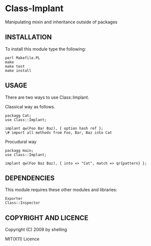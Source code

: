 # Class-Implant

Manipulating mixin and inheritance outside of packages

## INSTALLATION

To install this module type the following:

    perl Makefile.PL  
    make  
    make test  
    make install

## USAGE

There are two ways to use Class::Implant.

Classical way as follows.

    packagg Cat;
    use Class::Implant;

    implant qw(Foo Bar Baz), { option hash ref };
    \# import all methods from Foo, Bar, Baz into Cat

Procudural way

    packagg main;
    use Class::Implant;

    implant qw(Foo Baz Baz), { into => "Cat", match => qr{pattern} };



## DEPENDENCIES

This module requires these other modules and libraries:

    Exporter
    Class::Inspector

## COPYRIGHT AND LICENCE

Copyright (C) 2009 by shelling

MIT(X11) Licence

